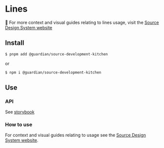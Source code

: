 # Lines

📣 For more context and visual guides relating to lines usage, visit the [Source Design System website](https://www.theguardian.design)

## Install

```sh
$ pnpm add @guardian/source-development-kitchen
```

or

```sh
$ npm i @guardian/source-development-kitchen
```

## Use

### API

See [storybook](https://guardian.github.io/storybooks/?path=/story/source-development-kitchen_react-components-lines--default-lines)

### How to use

For context and visual guides relating to usage see the [Source Design System website](https://www.theguardian.design).
